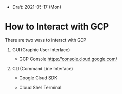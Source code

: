 * Draft: 2021-05-17 (Mon)

# How to Interact with GCP

There are two ways to interact with GCP

1. GUI (Graphic User Interface)

   * GCP Console https://console.cloud.google.com/

2. CLI (Command Line Interface)

   * Google Cloud SDK

   * Cloud Shell Terminal

